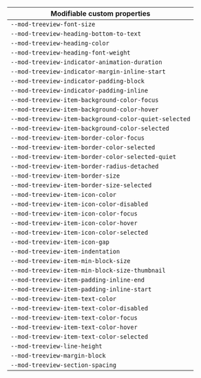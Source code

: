 | Modifiable custom properties                          |
| ----------------------------------------------------- |
| `--mod-treeview-font-size`                            |
| `--mod-treeview-heading-bottom-to-text`               |
| `--mod-treeview-heading-color`                        |
| `--mod-treeview-heading-font-weight`                  |
| `--mod-treeview-indicator-animation-duration`         |
| `--mod-treeview-indicator-margin-inline-start`        |
| `--mod-treeview-indicator-padding-block`              |
| `--mod-treeview-indicator-padding-inline`             |
| `--mod-treeview-item-background-color-focus`          |
| `--mod-treeview-item-background-color-hover`          |
| `--mod-treeview-item-background-color-quiet-selected` |
| `--mod-treeview-item-background-color-selected`       |
| `--mod-treeview-item-border-color-focus`              |
| `--mod-treeview-item-border-color-selected`           |
| `--mod-treeview-item-border-color-selected-quiet`     |
| `--mod-treeview-item-border-radius-detached`          |
| `--mod-treeview-item-border-size`                     |
| `--mod-treeview-item-border-size-selected`            |
| `--mod-treeview-item-icon-color`                      |
| `--mod-treeview-item-icon-color-disabled`             |
| `--mod-treeview-item-icon-color-focus`                |
| `--mod-treeview-item-icon-color-hover`                |
| `--mod-treeview-item-icon-color-selected`             |
| `--mod-treeview-item-icon-gap`                        |
| `--mod-treeview-item-indentation`                     |
| `--mod-treeview-item-min-block-size`                  |
| `--mod-treeview-item-min-block-size-thumbnail`        |
| `--mod-treeview-item-padding-inline-end`              |
| `--mod-treeview-item-padding-inline-start`            |
| `--mod-treeview-item-text-color`                      |
| `--mod-treeview-item-text-color-disabled`             |
| `--mod-treeview-item-text-color-focus`                |
| `--mod-treeview-item-text-color-hover`                |
| `--mod-treeview-item-text-color-selected`             |
| `--mod-treeview-line-height`                          |
| `--mod-treeview-margin-block`                         |
| `--mod-treeview-section-spacing`                      |
